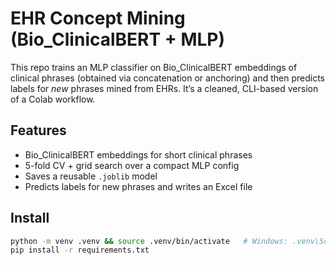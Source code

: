 # EHR Concept Mining (Bio_ClinicalBERT + MLP)

This repo trains an MLP classifier on Bio_ClinicalBERT embeddings of clinical phrases (obtained via concatenation or anchoring) and then predicts labels for *new* phrases mined from EHRs. It’s a cleaned, CLI-based version of a Colab workflow.

## Features
- Bio_ClinicalBERT embeddings for short clinical phrases
- 5-fold CV + grid search over a compact MLP config
- Saves a reusable `.joblib` model
- Predicts labels for new phrases and writes an Excel file

## Install
```bash
python -m venv .venv && source .venv/bin/activate   # Windows: .venv\Scripts\activate
pip install -r requirements.txt
